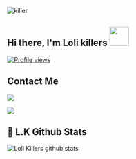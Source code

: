 ![killer](https://telegra.ph/file/7d7ce788e023b491b8d14.jpg)

## Hi there, I'm Loli killers <img src="https://raw.githubusercontent.com/MartinHeinz/MartinHeinz/master/wave.gif" width="45px">
[![Profile views](https://gpvc.arturio.dev/LoliKillers)](https://github.com/LoliKillers)                                                                                                                  

## Contact Me
<a href="https://t.me/Loli_Killers" alt="Telegram!"> <img src="https://aleen42.github.io/badges/src/telegram.svg" /> </a>

<a href="https://wa.me/6285852203076" alt="Whatsapp!"> <img src="https://aleen42.github.io/badges/src/whatsapp.svg" /> </a>

## 🎯 **L.K Github Stats**
![Loli Killers github stats](https://github-readme-stats.vercel.app/api?username=LoliKillers&show_icons=true&include_all_commits=true&theme=tokyonight)

